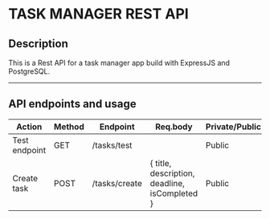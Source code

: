 # TASK MANAGER REST API

## Description

This is a Rest API for a task manager app build with ExpressJS and PostgreSQL.

---

## API endpoints and usage

| Action                                       | Method | Endpoint                           | Req.body                                                                      | Private/Public  |
| -------------------------------------------- | ------ | ---------------------------------- | ----------------------------------------------------------------------------- | --------------- |
| Test endpoint           | GET   | /tasks/test                       |                                      | Public          |
| Create task           | POST   | /tasks/create                       | { title, description, deadline, isCompleted }                                     | Public          |

